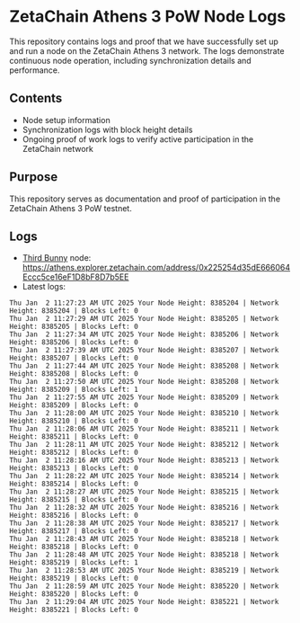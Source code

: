 # ZetaChain Athens 3 PoW Node Logs
This repository contains logs and proof that we have successfully set up and run a node on the ZetaChain Athens 3 network. The logs demonstrate continuous node operation, including synchronization details and performance.

## Contents
- Node setup information
- Synchronization logs with block height details
- Ongoing proof of work logs to verify active participation in the ZetaChain network

## Purpose
This repository serves as documentation and proof of participation in the ZetaChain Athens 3 PoW testnet.

## Logs

- [Third Bunny](https://thirdbunny.xyz/) node: https://athens.explorer.zetachain.com/address/0x225254d35dE666064Eccc5ce16eF1D8bF8D7b5EE
- Latest logs:
```
Thu Jan  2 11:27:23 AM UTC 2025 Your Node Height: 8385204 | Network Height: 8385204 | Blocks Left: 0
Thu Jan  2 11:27:29 AM UTC 2025 Your Node Height: 8385205 | Network Height: 8385205 | Blocks Left: 0
Thu Jan  2 11:27:34 AM UTC 2025 Your Node Height: 8385206 | Network Height: 8385206 | Blocks Left: 0
Thu Jan  2 11:27:39 AM UTC 2025 Your Node Height: 8385207 | Network Height: 8385207 | Blocks Left: 0
Thu Jan  2 11:27:44 AM UTC 2025 Your Node Height: 8385208 | Network Height: 8385208 | Blocks Left: 0
Thu Jan  2 11:27:50 AM UTC 2025 Your Node Height: 8385208 | Network Height: 8385209 | Blocks Left: 1
Thu Jan  2 11:27:55 AM UTC 2025 Your Node Height: 8385209 | Network Height: 8385209 | Blocks Left: 0
Thu Jan  2 11:28:00 AM UTC 2025 Your Node Height: 8385210 | Network Height: 8385210 | Blocks Left: 0
Thu Jan  2 11:28:06 AM UTC 2025 Your Node Height: 8385211 | Network Height: 8385211 | Blocks Left: 0
Thu Jan  2 11:28:11 AM UTC 2025 Your Node Height: 8385212 | Network Height: 8385212 | Blocks Left: 0
Thu Jan  2 11:28:16 AM UTC 2025 Your Node Height: 8385213 | Network Height: 8385213 | Blocks Left: 0
Thu Jan  2 11:28:22 AM UTC 2025 Your Node Height: 8385214 | Network Height: 8385214 | Blocks Left: 0
Thu Jan  2 11:28:27 AM UTC 2025 Your Node Height: 8385215 | Network Height: 8385215 | Blocks Left: 0
Thu Jan  2 11:28:32 AM UTC 2025 Your Node Height: 8385216 | Network Height: 8385216 | Blocks Left: 0
Thu Jan  2 11:28:38 AM UTC 2025 Your Node Height: 8385217 | Network Height: 8385217 | Blocks Left: 0
Thu Jan  2 11:28:43 AM UTC 2025 Your Node Height: 8385218 | Network Height: 8385218 | Blocks Left: 0
Thu Jan  2 11:28:48 AM UTC 2025 Your Node Height: 8385218 | Network Height: 8385219 | Blocks Left: 1
Thu Jan  2 11:28:53 AM UTC 2025 Your Node Height: 8385219 | Network Height: 8385219 | Blocks Left: 0
Thu Jan  2 11:28:59 AM UTC 2025 Your Node Height: 8385220 | Network Height: 8385220 | Blocks Left: 0
Thu Jan  2 11:29:04 AM UTC 2025 Your Node Height: 8385221 | Network Height: 8385221 | Blocks Left: 0
```
